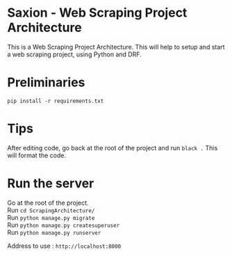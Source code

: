 # Saxion - Web Scraping Project Architecture
This is a Web Scraping Project Architecture.
This will help to setup and start a web scraping project, using Python and DRF.

# Preliminaries
`pip install -r requirements.txt`

# Tips
After editing code, go back at the root of the project and run `black .`
This will format the code.

# Run the server
Go at the root of the project.<br>
Run `cd ScrapingArchitecture/`<br>
Run `python manage.py migrate`<br>
Run `python manage.py createsuperuser`<br>
Run `python manage.py runserver`

Address to use : `http://localhost:8000`